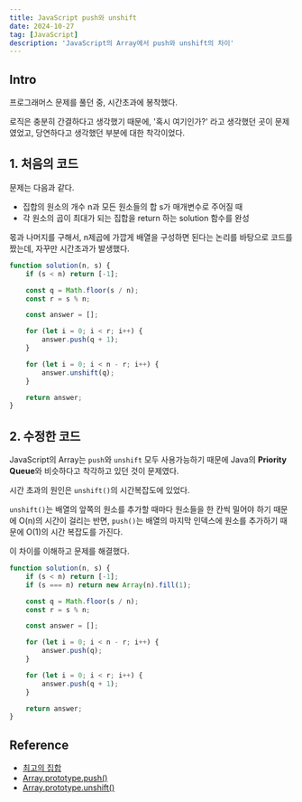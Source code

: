 ```yaml
---
title: JavaScript push와 unshift
date: 2024-10-27
tag: [JavaScript]
description: 'JavaScript의 Array에서 push와 unshift의 차이'
---
```


## Intro

프로그래머스 문제를 풀던 중, 시간초과에 봉착했다.

로직은 충분히 간결하다고 생각했기 때문에, '혹시 여기인가?' 라고 생각했던 곳이 문제였었고, 당연하다고 생각했던 부분에 대한 착각이었다.

## 1. 처음의 코드

문제는 다음과 같다.

-   집합의 원소의 개수 n과 모든 원소들의 합 s가 매개변수로 주어질 때
-   각 원소의 곱이 최대가 되는 집합을 return 하는 solution 함수를 완성

몫과 나머지를 구해서, n제곱에 가깝게 배열을 구성하면 된다는 논리를 바탕으로 코드를 짰는데, 자꾸만 시간초과가 발생했다.

```javascript
function solution(n, s) {
    if (s < n) return [-1];

    const q = Math.floor(s / n);
    const r = s % n;

    const answer = [];

    for (let i = 0; i < r; i++) {
        answer.push(q + 1);
    }

    for (let i = 0; i < n - r; i++) {
        answer.unshift(q);
    }

    return answer;
}
```

## 2. 수정한 코드

JavaScript의 Array는 <code>push</code>와 <code>unshift</code> 모두 사용가능하기 때문에 Java의 **Priority Queue**와 비슷하다고 착각하고 있던 것이 문제였다.

시간 초과의 원인은 <code>unshift()</code>의 시간복잡도에 있었다.

<code>unshift()</code>는 배열의 앞쪽의 원소를 추가할 때마다 원소들을 한 칸씩 밀어야 하기 때문에 O(n)의 시간이 걸리는 반면, <code>push()</code>는 배열의 마지막 인덱스에 원소를 추가하기 때문에 O(1)의 시간 복잡도를 가진다.

이 차이를 이해하고 문제를 해결했다.

```javascript
function solution(n, s) {
    if (s < n) return [-1];
    if (s === n) return new Array(n).fill(1);

    const q = Math.floor(s / n);
    const r = s % n;

    const answer = [];

    for (let i = 0; i < n - r; i++) {
        answer.push(q);
    }

    for (let i = 0; i < r; i++) {
        answer.push(q + 1);
    }

    return answer;
}
```

## Reference

-   [최고의 집합](https://school.programmers.co.kr/learn/courses/30/lessons/12938)
-   [Array.prototype.push()](https://developer.mozilla.org/ko/docs/Web/JavaScript/Reference/Global_Objects/Array/push)
-   [Array.prototype.unshift()](https://developer.mozilla.org/ko/docs/Web/JavaScript/Reference/Global_Objects/Array/unshift)
